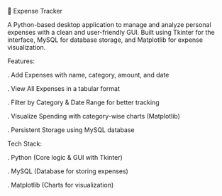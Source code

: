 🔗 Expense Tracker

A Python-based desktop application to manage and analyze personal expenses with a clean and user-friendly GUI. Built using Tkinter for the interface, MySQL for database storage, and Matplotlib for expense visualization.


 Features:

  . Add Expenses with name, category, amount, and date

  . View All Expenses in a tabular format

  . Filter by Category & Date Range for better tracking

  . Visualize Spending with category-wise charts (Matplotlib)

  . Persistent Storage using MySQL database



 Tech Stack:

 . Python (Core logic & GUI with Tkinter)

 . MySQL (Database for storing expenses)

 . Matplotlib (Charts for visualization)





 






 
